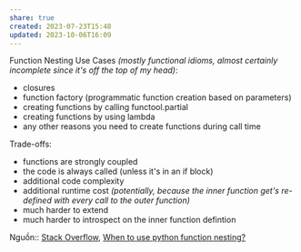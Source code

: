 ```yaml
---
share: true
created: 2023-07-23T15:48
updated: 2023-10-06T16:09
---
```

Function Nesting Use Cases _(mostly functional idioms, almost certainly incomplete since it's off the top of my head)_:

- closures
- function factory (programmatic function creation based on parameters)
- creating functions by calling functool.partial
- creating functions by using lambda
- any other reasons you need to create functions during call time

Trade-offs:

- functions are strongly coupled
- the code is always called (unless it's in an if block)
- additional code complexity
- additional runtime cost _(potentially, because the inner function get's re-defined with every call to the outer function)_
- much harder to extend
- much harder to introspect on the inner function defintion

Nguồn:: [Stack Overflow](../../../../%F0%9F%93%9C%20T%C3%A0i%20nguy%C3%AAn/L%E1%BA%ADp%20tr%C3%ACnh/T%C3%A0i%20nguy%C3%AAn%20h%E1%BB%97%20tr%E1%BB%A3/Ti%E1%BA%BFng%20Anh/Stack%20Overflow.md), [When to use python function nesting?](https://softwareengineering.stackexchange.com/a/237944/192731)
